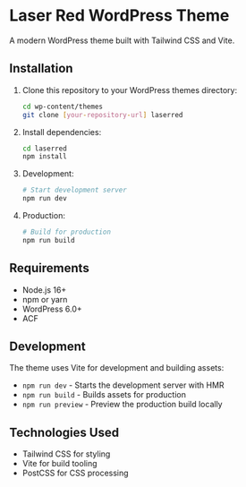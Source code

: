 # Laser Red WordPress Theme

A modern WordPress theme built with Tailwind CSS and Vite.

## Installation

1. Clone this repository to your WordPress themes directory:
   ```bash
   cd wp-content/themes
   git clone [your-repository-url] laserred
   ```

2. Install dependencies:
   ```bash
   cd laserred
   npm install
   ```

3. Development:
   ```bash
   # Start development server
   npm run dev
   ```

4. Production:
   ```bash
   # Build for production
   npm run build
   ```

## Requirements

- Node.js 16+
- npm or yarn
- WordPress 6.0+
- ACF

## Development

The theme uses Vite for development and building assets:

- `npm run dev` - Starts the development server with HMR
- `npm run build` - Builds assets for production
- `npm run preview` - Preview the production build locally

## Technologies Used

- Tailwind CSS for styling
- Vite for build tooling
- PostCSS for CSS processing
